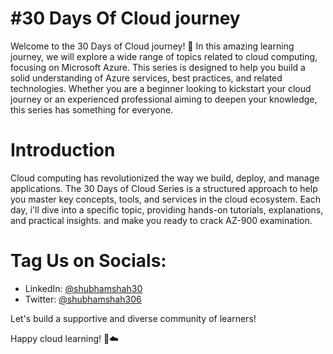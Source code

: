 # #30 Days Of Cloud journey

Welcome to the 30 Days of Cloud journey! 🚀 In this amazing learning journey, we will explore a wide range of topics related to cloud computing, focusing on Microsoft Azure. This series is designed to help you build a solid understanding of Azure services, best practices, and related technologies. Whether you are a beginner looking to kickstart your cloud journey or an experienced professional aiming to deepen your knowledge, this series has something for everyone.

# Introduction
Cloud computing has revolutionized the way we build, deploy, and manage applications. The 30 Days of Cloud Series is a structured approach to help you master key concepts, tools, and services in the cloud ecosystem. Each day, i'll dive into a specific topic, providing hands-on tutorials, explanations, and practical insights. and make you ready to crack AZ-900 examination.

# Tag Us on Socials:

 - LinkedIn: [@shubhamshah30](https://www.linkedin.com/in/shubhamshah30/)
 - Twitter: [@shubhamshah306](https://twitter.com/shubhamshah306)

Let's build a supportive and diverse community of learners!

Happy cloud learning! 🚀☁️

